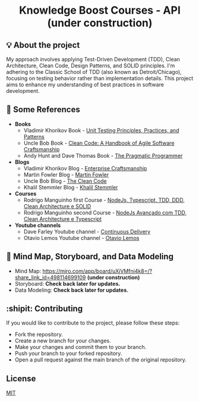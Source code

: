 <h1 align="center">Knowledge Boost Courses - API (under construction)</h1>

## :bulb: About the project

My approach involves applying Test-Driven Development (TDD), Clean Architecture, Clean Code, Design Patterns, and SOLID principles. I'm adhering to the Classic School of TDD (also known as Detroit/Chicago), focusing on testing behavior rather than implementation details. This project aims to enhance my understanding of best practices in software development.

## :bookmark: Some References

- **Books**
  - Vladimir Khorikov Book - [Unit Testing Principles, Practices, and Patterns](https://enterprisecraftsmanship.com/book/)
  - Uncle Bob Book - [Clean Code: A Handbook of Agile Software Craftsmanship](https://blog.cleancoder.com/)
  - Andy Hunt and Dave Thomas Book - [The Pragmatic Programmer](https://www.google.com/search?q=the+pragmatic+programmer)
- **Blogs** 
  - Vladimir Khorikov Blog - [Enterprise Craftsmanship](https://enterprisecraftsmanship.com/)
  - Martin Fowler Blog - [Martin Fowler](https://martinfowler.com/)
  - Uncle Bob Blog - [The Clean Code](https://blog.cleancoder.com/)
  - Khalil Stemmler Blog - [Khalil Stemmler](https://khalilstemmler.com/)
- **Courses** 
  - Rodrigo Manguinho first Course - [NodeJs, Typescript, TDD, DDD, Clean Architecture e SOLID](https://www.udemy.com/course/tdd-com-mango/)
  - Rodrigo Manguinho second Course - [NodeJs Avançado com TDD, Clean Architecture e Typescript](https://www.udemy.com/course/nodejs-avancado/) 
- **Youtube channels** 
  - Dave Farley Youtube channel - [Continuous Delivery](https://www.youtube.com/@ContinuousDelivery) 
  - Otavio Lemos Youtube channel - [Otavio Lemos](https://www.youtube.com/@otaviolemos) 

## :dart: Mind Map, Storyboard, and Data Modeling

- Mind Map: https://miro.com/app/board/uXjVMfni4k8=/?share_link_id=498114699109 **(under construction)**
- Storyboard: **Check back later for updates.**
- Data Modeling: **Check back later for updates.**

## :shipit: Contributing

If you would like to contribute to the project, please follow these steps:

- Fork the repository.
- Create a new branch for your changes.
- Make your changes and commit them to your branch.
- Push your branch to your forked repository.
- Open a pull request against the main branch of the original repository.

## License

[MIT](https://choosealicense.com/licenses/mit/)
